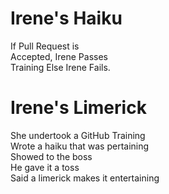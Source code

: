 # Irene's Haiku

If Pull Request is\
Accepted, Irene Passes\
Training Else Irene Fails.


# Irene's Limerick

She undertook a GitHub Training\
Wrote a haiku that was pertaining\
Showed to the boss\
He gave it a toss\
Said a limerick makes it entertaining
